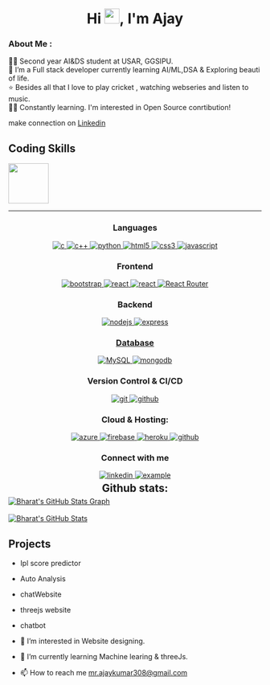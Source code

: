 
<h1 align="center">Hi <img src="https://raw.githubusercontent.com/MartinHeinz/MartinHeinz/master/wave.gif" width="30px">,&nbsp;I'm Ajay</h1>
<h3>About Me :</h3>  
 <p>
 👩‍🎓  Second year AI&DS student at USAR, GGSIPU.
<br>💫 I’m a Full stack developer currently learning AI/ML,DSA & Exploring beauti of life.
<br>⭐ Besides all that I love to play cricket , watching webseries and listen to music. 
<br>👩‍💻 Constantly learning. I'm interested in Open Source conrtibution!

make connection on  [Linkedin](https://www.linkedin.com/in/ajay-b94a13233/)

## Coding Skills

<p>
  <img src ="https://user-images.githubusercontent.com/30186107/29488525-f55a69d0-84da-11e7-8a39-5476f663b5eb.png" height="80px" />
</p>

<hr>

<h3 align="center">Languages</h3>
<p align="center">
  <a href="https://www.cprogramming.com/" target="_blank"> 
    <img src="https://img.shields.io/badge/C%20programming-A8B9CC.svg?style=for-the-badge&logo=c&logoColor=red"
      alt="c"/>
  </a>
  <a href="https://www.cprogramming.com/" target="_blank"> 
    <img src="https://img.shields.io/badge/c++-%2300599C.svg?style=for-the-badge&logo=c%2B%2B&logoColor=green"
      alt="c++"/>
  </a>
  <a href="https://www.python.org" target="_blank"> 
    <img src="https://img.shields.io/badge/python-3670A0?style=for-the-badge&logo=python&logoColor=ffdd54" 
      alt="python"/> 
  </a>
  <a href="https://www.w3.org/html/" target="_blank"> 
    <img src="https://img.shields.io/badge/html-E34F26.svg?style=for-the-badge&logo=html5&logoColor=white"
      alt="html5"/> 
  </a>
  <a href="https://www.w3schools.com/css/" target="_blank">
    <img src="https://img.shields.io/badge/css-1572B6.svg?style=for-the-badge&logo=css3&logoColor=white"
      alt="css3"/>
  </a>
  <a href="https://developer.mozilla.org/en-US/docs/Web/JavaScript" target="_blank"> 
    <img src="https://img.shields.io/badge/Javascript-F7DF1E.svg?style=for-the-badge&logo=javascript&logoColor=black"
      alt="javascript"/> 
  </a>
</p>

<h3 align="center">Frontend</h3>
<p align="center">
      <a href="https://getbootstrap.com" target="_blank">
    <img src="https://img.shields.io/badge/bootstrap-7952B3.svg?style=for-the-badge&logo=bootstrap&logoColor=white&for-the-badge&backgroundColor=red"
      alt="bootstrap"/>
  </a>
  <a href="https://reactjs.org/" target="_blank"> 
    <img src="https://img.shields.io/badge/reactjs-61DAFB.svg?style=for-the-badge&logo=react&logoColor=red&react&backgroundColor=red"
      alt="react"/> 
  </a>
 <a href="https://reactjs.org/" target="_blank"> 
    <img src="https://camo.githubusercontent.com/8552f38715af0ea9f364801b055f7a2448812b49075860983d53a81414349623/68747470733a2f2f696d672e736869656c64732e696f2f7374617469632f76313f7374796c653d666f722d7468652d6261646765266d6573736167653d4e6578742e6a7326636f6c6f723d303030303030266c6f676f3d4e6578742e6a73266c6f676f436f6c6f723d464646464646266c6162656c3d"
      alt="react"/> 
  </a>
   <a href="" target="_blank">
    <img src="https://img.shields.io/badge/React_Router-CA4245?style=for-the-badge&logo=react-router&logoColor=white" alt="React Router"/> 
 </a>

<h3 align="center">Backend</h3>
<p align="center">
  <a href="https://nodejs.org" target="_blank"> 
    <img src="https://img.shields.io/badge/node.js-339933.svg?style=for-the-badge&logo=nodedotjs&logoColor=white"
      alt="nodejs"/> 
  </a>
  <a href="https://expressjs.com" target="_blank">
    <img src="https://img.shields.io/badge/express-000000.svg?style=for-the-badge&logo=express&logoColor=white"
      alt="express" />
</p>

<h3 align="center">Database</h3>
<p align="center">

  <a href="" target="_blank"> 
    <img src="https://img.shields.io/badge/mysql-%2300000f.svg?style=for-the-badge&logo=mysql&logoColor=white"
      alt="MySQL"/> 
  </a>
  <a href="https://www.mongodb.com/" target="_blank"> 
    <img src="https://img.shields.io/badge/mongodb-47A248.svg?style=for-the-badge&logo=mongodb&logoColor=white"
      alt="mongodb"/> 
  </a> 
</p>
 <h3 align="center">Version Control & CI/CD</h3>
<p align="center">
  <a href="https://git-scm.com/" target="_blank">
    <img src="https://img.shields.io/badge/git-F05032.svg?style=for-the-badge&logo=git&logoColor=white"
      alt="git"/>
  </a>
  <a href="https://github.com/bindian0509" target="_blank">
    <img src="https://img.shields.io/badge/github-181717.svg?style=for-the-badge&logo=github&logoColor=white" alt="github" />
  </a>
</p>

<h3 align="center">Cloud & Hosting:</h3>
<p align="center">


  <a href="" target="_blank">
    <img  src="https://img.shields.io/badge/vercel-%23000000.svg?style=for-the-badge&logo=vercel&logoColor=white" alt="azure"/> 
  </a>
  <a href="https://netlify.com/" target="_blank">
    <img src="https://img.shields.io/badge/netlify-00C7B7.svg?style=for-the-badge&logo=netlify&logoColor=black" alt="firebase"/>
  </a>
  <a href="https://heroku.com" target="_blank"> 
    <img src="https://img.shields.io/badge/heroku-430098.svg?style=for-the-badge&logo=heroku&logoColor=white"
      alt="heroku"/> 
  </a>
    <a href="https://github.com/MR-DHRUV" target="_blank">
    <img src="https://img.shields.io/badge/github-181717.svg?style=for-the-badge&logo=github&logoColor=white" alt="github" />
  </a> 
</p>
<h3 align="center">Connect with me</h3>
<div style="margin-top:10px" align="center">
  <div>
    <a  href="https://www.linkedin.com/in/ajay-b94a13233/" target="_blank">
      <img src="https://img.shields.io/badge/Linked%20In-0A66C2.svg?style=for-the-badge&logo=linkedin&logoColor=white" alt="linkedin"/>
    </a>
    <a href="https://twitter.com/ajaysin308" target="_blank">
      <img src="https://img.shields.io/badge/Twitter-1DA1F2.svg?style=for-the-badge&logo=twitter&logoColor=white" alt="example"/>
    </a>
  </div>
 
</div>
</div>
<h2 align="center" style="margin: 5px 10px;">Github stats:</h2> 

<a href="https://github.com/Ajay-308">
  <img align="center" src="https://github-profile-summary-cards.vercel.app/api/cards/profile-details?username=Ajay-308&theme=gruvbox&hide_border=true)](https://github.com/AnantJainn" alt="Bharat's GitHub Stats Graph"/>
</a>
<br><br>
<a href="https://github.com/Ajay-308">
  <img align="center" src="https://github-readme-stats.vercel.app/api?username=Ajay-308&count_private=true&show_icons=true&bg_color=linear-gradient(90deg, rgba(2,0,36,1) 0%, rgba(9,9,121,1) 35%, rgba(0,212,255,1) 100%)&hide_border=true&custom_title=Ajay%20%27s%20Github%20Stats" alt="Bharat's GitHub Stats" />
</a>


## Projects
- Ipl score predictor
- Auto Analysis
- chatWebsite
- threejs website
- chatbot



- 👀 I’m interested in Website designing.
- 🌱 I’m currently learning Machine learing & threeJs.
- 📫 How to reach me mr.ajaykumar308@gmail.com

